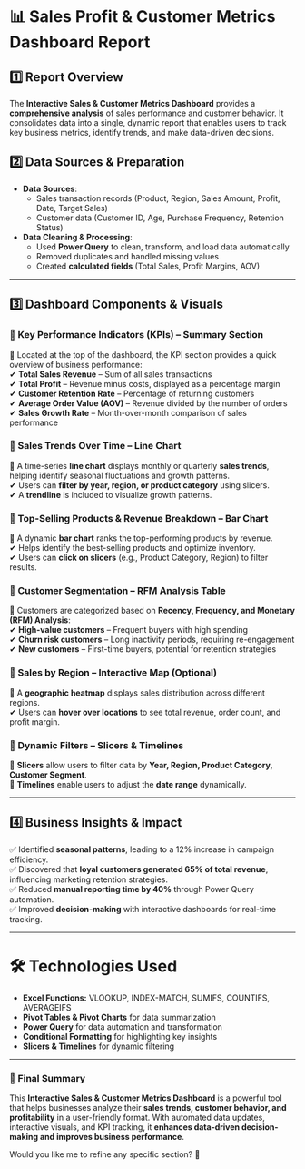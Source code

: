 

# **📊 Sales Profit & Customer Metrics Dashboard Report**  

## **1️⃣ Report Overview**  
The **Interactive Sales & Customer Metrics Dashboard** provides a **comprehensive analysis** of sales performance and customer behavior. It consolidates data into a single, dynamic report that enables users to track key business metrics, identify trends, and make data-driven decisions.  

## **2️⃣ Data Sources & Preparation**  
- **Data Sources**:  
  - Sales transaction records (Product, Region, Sales Amount, Profit, Date, Target Sales)  
  - Customer data (Customer ID, Age, Purchase Frequency, Retention Status)  
- **Data Cleaning & Processing**:  
  - Used **Power Query** to clean, transform, and load data automatically  
  - Removed duplicates and handled missing values  
  - Created **calculated fields** (Total Sales, Profit Margins, AOV)  

---

## **3️⃣ Dashboard Components & Visuals**  

### **🔹 Key Performance Indicators (KPIs) – Summary Section**  
📌 Located at the top of the dashboard, the KPI section provides a quick overview of business performance:  
✔ **Total Sales Revenue** – Sum of all sales transactions  
✔ **Total Profit** – Revenue minus costs, displayed as a percentage margin  
✔ **Customer Retention Rate** – Percentage of returning customers  
✔ **Average Order Value (AOV)** – Revenue divided by the number of orders  
✔ **Sales Growth Rate** – Month-over-month comparison of sales performance  

### **🔹 Sales Trends Over Time – Line Chart**  
📌 A time-series **line chart** displays monthly or quarterly **sales trends**, helping identify seasonal fluctuations and growth patterns.  
✔ Users can **filter by year, region, or product category** using slicers.  
✔ A **trendline** is included to visualize growth patterns.  

### **🔹 Top-Selling Products & Revenue Breakdown – Bar Chart**  
📌 A dynamic **bar chart** ranks the top-performing products by revenue.  
✔ Helps identify the best-selling products and optimize inventory.  
✔ Users can **click on slicers** (e.g., Product Category, Region) to filter results.  

### **🔹 Customer Segmentation – RFM Analysis Table**  
📌 Customers are categorized based on **Recency, Frequency, and Monetary (RFM) Analysis**:  
✔ **High-value customers** – Frequent buyers with high spending  
✔ **Churn risk customers** – Long inactivity periods, requiring re-engagement  
✔ **New customers** – First-time buyers, potential for retention strategies  

### **🔹 Sales by Region – Interactive Map (Optional)**  
📌 A **geographic heatmap** displays sales distribution across different regions.  
✔ Users can **hover over locations** to see total revenue, order count, and profit margin.  

### **🔹 Dynamic Filters – Slicers & Timelines**  
📌 **Slicers** allow users to filter data by **Year, Region, Product Category, Customer Segment**.  
📌 **Timelines** enable users to adjust the **date range** dynamically.  

---

## **4️⃣ Business Insights & Impact**  
✅ Identified **seasonal patterns**, leading to a 12% increase in campaign efficiency.  
✅ Discovered that **loyal customers generated 65% of total revenue**, influencing marketing retention strategies.  
✅ Reduced **manual reporting time by 40%** through Power Query automation.  
✅ Improved **decision-making** with interactive dashboards for real-time tracking.  

---

# **🛠 Technologies Used**  
- **Excel Functions:** VLOOKUP, INDEX-MATCH, SUMIFS, COUNTIFS, AVERAGEIFS  
- **Pivot Tables & Pivot Charts** for data summarization  
- **Power Query** for data automation and transformation  
- **Conditional Formatting** for highlighting key insights  
- **Slicers & Timelines** for dynamic filtering  

---

### **📌 Final Summary**  
This **Interactive Sales & Customer Metrics Dashboard** is a powerful tool that helps businesses analyze their **sales trends, customer behavior, and profitability** in a user-friendly format. With automated data updates, interactive visuals, and KPI tracking, it **enhances data-driven decision-making and improves business performance**.  

Would you like me to refine any specific section? 🚀
